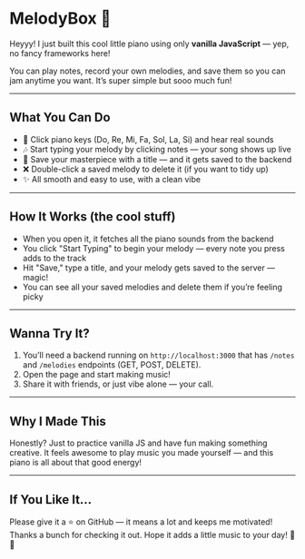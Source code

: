 # MelodyBox 🎹

Heyyy! I just built this cool little piano using only **vanilla JavaScript** — yep, no fancy frameworks here!

You can play notes, record your own melodies, and save them so you can jam anytime you want. It’s super simple but sooo much fun!

---

## What You Can Do

- 🎵 Click piano keys (Do, Re, Mi, Fa, Sol, La, Si) and hear real sounds  
- 🎶 Start typing your melody by clicking notes — your song shows up live  
- 💾 Save your masterpiece with a title — and it gets saved to the backend  
- ❌ Double-click a saved melody to delete it (if you want to tidy up)  
- ✨ All smooth and easy to use, with a clean vibe

---

## How It Works (the cool stuff)

- When you open it, it fetches all the piano sounds from the backend  
- You click "Start Typing" to begin your melody — every note you press adds to the track  
- Hit "Save," type a title, and your melody gets saved to the server — magic!  
- You can see all your saved melodies and delete them if you’re feeling picky

---

## Wanna Try It?

1. You’ll need a backend running on `http://localhost:3000` that has `/notes` and `/melodies` endpoints (GET, POST, DELETE).  
2. Open the page and start making music!  
3. Share it with friends, or just vibe alone — your call.

---

## Why I Made This

Honestly? Just to practice vanilla JS and have fun making something creative. It feels awesome to play music you made yourself — and this piano is all about that good energy!

---

## If You Like It…

Please give it a ⭐ on GitHub — it means a lot and keeps me motivated!  
Thanks a bunch for checking it out. Hope it adds a little music to your day! 🎹✨
